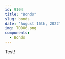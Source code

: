 ```yaml
---
id: 9104
title: "Bonds"
slug: bonds
date: 'August 16th, 2022'
img: TODO6.png
components:
  - Bonds
---
```


Test! 